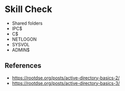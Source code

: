 # Skill Check
- Shared folders 
- IPC$
- C$
- NETLOGON
- SYSVOL
- ADMIN$

## References 
- https://rootdse.org/posts/active-directory-basics-2/
- https://rootdse.org/posts/active-directory-basics-3/